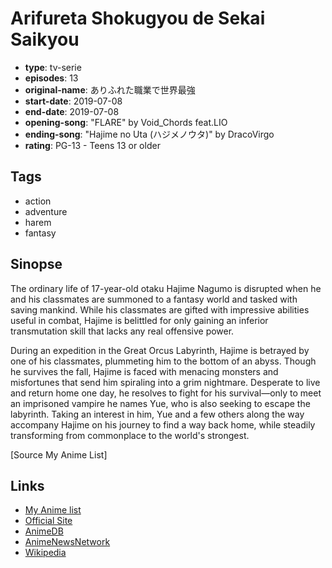 # Arifureta Shokugyou de Sekai Saikyou

-   **type**: tv-serie
-   **episodes**: 13
-   **original-name**: ありふれた職業で世界最強
-   **start-date**: 2019-07-08
-   **end-date**: 2019-07-08
-   **opening-song**: "FLARE" by Void_Chords feat.LIO
-   **ending-song**: "Hajime no Uta (ハジメノウタ)" by DracoVirgo
-   **rating**: PG-13 - Teens 13 or older

## Tags

-   action
-   adventure
-   harem
-   fantasy

## Sinopse

The ordinary life of 17-year-old otaku Hajime Nagumo is disrupted when he and his classmates are summoned to a fantasy world and tasked with saving mankind. While his classmates are gifted with impressive abilities useful in combat, Hajime is belittled for only gaining an inferior transmutation skill that lacks any real offensive power.

During an expedition in the Great Orcus Labyrinth, Hajime is betrayed by one of his classmates, plummeting him to the bottom of an abyss. Though he survives the fall, Hajime is faced with menacing monsters and misfortunes that send him spiraling into a grim nightmare. Desperate to live and return home one day, he resolves to fight for his survival—only to meet an imprisoned vampire he names Yue, who is also seeking to escape the labyrinth. Taking an interest in him, Yue and a few others along the way accompany Hajime on his journey to find a way back home, while steadily transforming from commonplace to the world's strongest.

[Source My Anime List]

## Links

-   [My Anime list](https://myanimelist.net/anime/36882/Arifureta_Shokugyou_de_Sekai_Saikyou)
-   [Official Site](http://arifureta.com/)
-   [AnimeDB](http://anidb.info/perl-bin/animedb.pl?show=anime&aid=13624)
-   [AnimeNewsNetwork](http://www.animenewsnetwork.com/encyclopedia/anime.php?id=20363)
-   [Wikipedia](http://en.wikipedia.org/wiki/Arifureta:_From_Commonplace_to_World%27s_Strongest)
